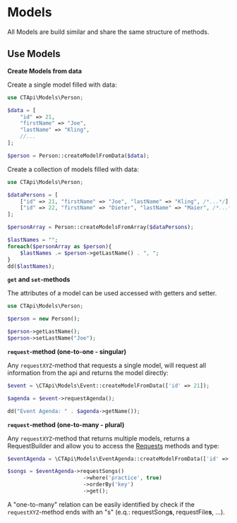 # Models

All Models are build similar and share the same structure of methods.

## Use Models

**Create Models from data**

Create a single model filled with data:

```php
use CTApi\Models\Person;

$data = [
    "id" => 21,
    "firstName" => "Joe",
    "lastName" => "Kling",
    //...
];

$person = Person::createModelFromData($data);
```

Create a collection of models filled with data:

```php
use CTApi\Models\Person;

$dataPersons = [
    ["id" => 21, "firstName" => "Joe", "lastName" => "Kling", /*...*/],
    ["id" => 22, "firstName" => "Dieter", "lastName" => "Maier", /*...*/]    
];

$personArray = Person::createModelsFromArray($dataPersons);

$lastNames = "";
foreach($personArray as $person){
    $lastNames .= $person->getLastName() . ", ";
}
dd($lastNames);
```

**`get` and `set`-methods**

The attributes of a model can be used accessed with getters and setter.

```php
use CTApi\Models\Person;

$person = new Person();

$person->getLastName();
$person->setLastName("Joe");
```

**`request`-method (one-to-one - singular)**

Any `requestXYZ`-method that requests a single model, will request all information from the api and returns the model
directly:

```php
$event = \CTApi\Models\Event::createModelFromData(['id' => 21]);

$agenda = $event->requestAgenda();

dd("Event Agenda: " . $agenda->getName());
```

**`request`-method (one-to-many - plural)**

Any `requestXYZ`-method that returns multiple models, returns a RequestBuilder and allow you to access
the [Requests](Requests.md) methods and type:

```php
$eventAgenda = \CTApi\Models\EventAgenda::createModelFromData(['id' => 21]);

$songs = $eventAgenda->requestSongs()
                        ->where('practice', true)
                        ->orderBy('key')
                        ->get();
```

A "one-to-many" relation can be easily identified by check if the `requestXYZ`-method ends with an "s" (e.q.:
requestSong**s**, requestFile**s**, ...).
